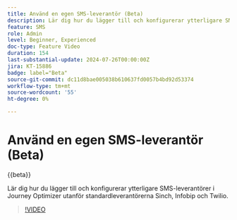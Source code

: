 ```yaml
---
title: Använd en egen SMS-leverantör (Beta)
description: Lär dig hur du lägger till och konfigurerar ytterligare SMS-leverantörer i Journey Optimizer utanför standardleverantörerna Sinch, Infobip och Twilio.
feature: SMS
role: Admin
level: Beginner, Experienced
doc-type: Feature Video
duration: 154
last-substantial-update: 2024-07-26T00:00:00Z
jira: KT-15886
badge: label="Beta"
source-git-commit: dc11d8bae005038b610637fd0057b4bd92d53374
workflow-type: tm+mt
source-wordcount: '55'
ht-degree: 0%

---
```



# Använd en egen SMS-leverantör (Beta)

{{beta}}

Lär dig hur du lägger till och konfigurerar ytterligare SMS-leverantörer i Journey Optimizer utanför standardleverantörerna Sinch, Infobip och Twilio.

>[!VIDEO](https://video.tv.adobe.com/v/3443632/?learn=on&captions=swe)
